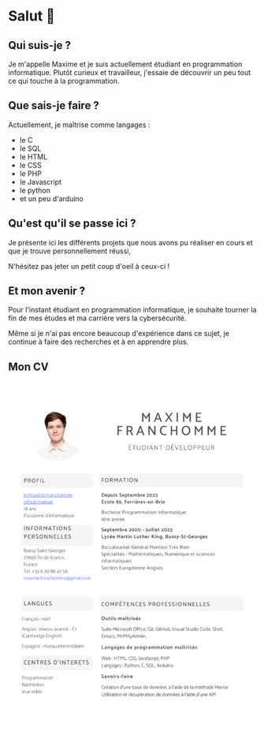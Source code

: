 # Salut 👋


## Qui suis-je ?
Je m'appelle Maxime et je suis actuellement étudiant en programmation informatique.
Plutôt curieux et travailleur, j'essaie de découvrir un peu tout ce qui touche à la programmation.


## Que sais-je faire ?
Actuellement, je maîtrise comme langages :
* le C
* le SQL
* le HTML
* le CSS
* le PHP
* le Javascript
* le python
* et un peu d'arduino


## Qu'est qu'il se passe ici ?
Je présente ici les différents projets que nous avons pu réaliser en cours et que je trouve personnellement réussi,

N'hésitez pas jeter un petit coup d'oeil à ceux-ci !


## Et mon avenir ?
Pour l'instant étudiant en programmation informatique, je souhaite tourner la fin de mes études et ma carrière vers la cybersécurité.

Même si je n'ai pas encore beaucoup d'expérience dans ce sujet, je continue à faire des recherches et à en apprendre plus.


## Mon CV

![Image de mon CV](/mon_cv.png)
